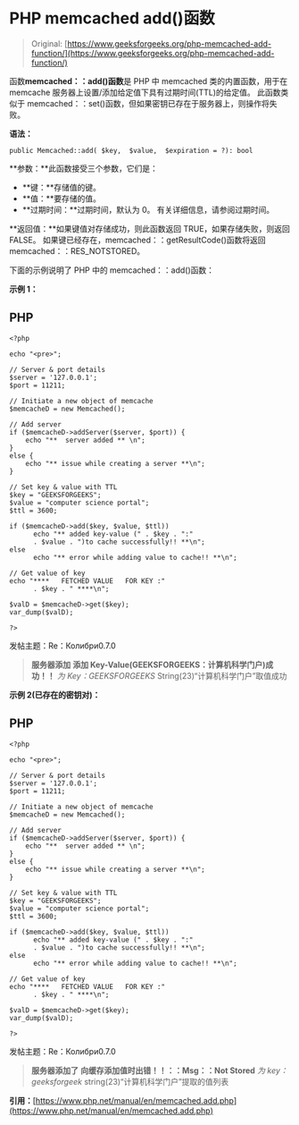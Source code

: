 # PHP memcached add()函数

> Original: [https://www.geeksforgeeks.org/php-memcached-add-function/](https://www.geeksforgeeks.org/php-memcached-add-function/)

函数**memcached：：add()函数**是 PHP 中 memcached 类的内置函数，用于在 memcache 服务器上设置/添加给定值下具有过期时间(TTL)的给定值。 此函数类似于 memcached：：set()函数，但如果密钥已存在于服务器上，则操作将失败。

**语法：**

```
public Memcached::add( $key,  $value,  $expiration = ?): bool
```

**参数：**此函数接受三个参数，它们是：

*   **键：**存储值的键。
*   **值：**要存储的值。
*   **过期时间：**过期时间，默认为 0。 有关详细信息，请参阅过期时间。

**返回值：**如果键值对存储成功，则此函数返回 TRUE，如果存储失败，则返回 FALSE。 如果键已经存在，memcached：：getResultCode()函数将返回 memcached：：RES_NOTSTORED。

下面的示例说明了 PHP 中的 memcached：：add()函数：

**示例 1：**

## PHP

```
<?php

echo "<pre>";

// Server & port details
$server = '127.0.0.1';
$port = 11211;

// Initiate a new object of memcache
$memcacheD = new Memcached();

// Add server
if ($memcacheD->addServer($server, $port)) {
    echo "**  server added ** \n";
}
else {
    echo "** issue while creating a server **\n";
}

// Set key & value with TTL
$key = "GEEKSFORGEEKS";
$value = "computer science portal";
$ttl = 3600;

if ($memcacheD->add($key, $value, $ttl)) 
      echo "** added key-value (" . $key . ":" 
      . $value . ")to cache successfully!! **\n";
else 
      echo "** error while adding value to cache!! **\n";

// Get value of key
echo "****   FETCHED VALUE   FOR KEY :"
      . $key . " ****\n";

$valD = $memcacheD->get($key);
var_dump($valD);

?>
```

发帖主题：Re：Колибри0.7.0

> **服务器添加**
> **添加 Key-Value(GEEKSFORGEEKS：计算机科学门户)成功！！**
> *为 Key：GEEKSFORGEEKS*
> String(23)“计算机科学门户”取值成功

**示例 2(已存在的密钥对)：**

## PHP

```
<?php

echo "<pre>";

// Server & port details
$server = '127.0.0.1';
$port = 11211;

// Initiate a new object of memcache
$memcacheD = new Memcached();

// Add server
if ($memcacheD->addServer($server, $port)) {
    echo "**  server added ** \n";
}
else {
    echo "** issue while creating a server **\n";
}

// Set key & value with TTL
$key = "GEEKSFORGEEKS";
$value = "computer science portal";
$ttl = 3600;

if ($memcacheD->add($key, $value, $ttl))
      echo "** added key-value (" . $key . ":"
      . $value . ")to cache successfully!! **\n";
else 
      echo "** error while adding value to cache!! **\n";

// Get value of key
echo "****   FETCHED VALUE   FOR KEY :" 
      . $key . " ****\n";

$valD = $memcacheD->get($key);
var_dump($valD);

?>
```

发帖主题：Re：Колибри0.7.0

> **服务器添加了**
> **向缓存添加值时出错！！：：Msg：：Not Stored**
> *为 key：geeksforgeek*
> string(23)“计算机科学门户”提取的值列表

**引用：**[https://www.php.net/manual/en/memcached.add.php](https://www.php.net/manual/en/memcached.add.php)
